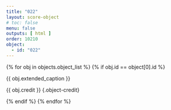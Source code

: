 ```yaml
---
title: "022"
layout: score-object
# toc: false
menu: false
outputs: [ html ]
order: 10210
object:
  - id: "022"
---
```


{% for obj in objects.object_list %}
{% if obj.id == object[0].id %}

{{ obj.extended_caption }}

{{ obj.credit }} {.object-credit}

{% endif %}
{% endfor %}
